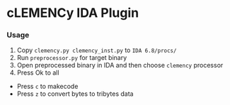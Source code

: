 
cLEMENCy IDA Plugin
===================


### Usage

1. Copy `clemency.py clemency_inst.py` to `IDA 6.8/procs/`
2. Run `preprocessor.py` for target binary
3. Open preprocessed binary in IDA and then choose `clemency` processor
4. Press Ok to all


- Press `c` to makecode
- Press `z` to convert bytes to tribytes data
